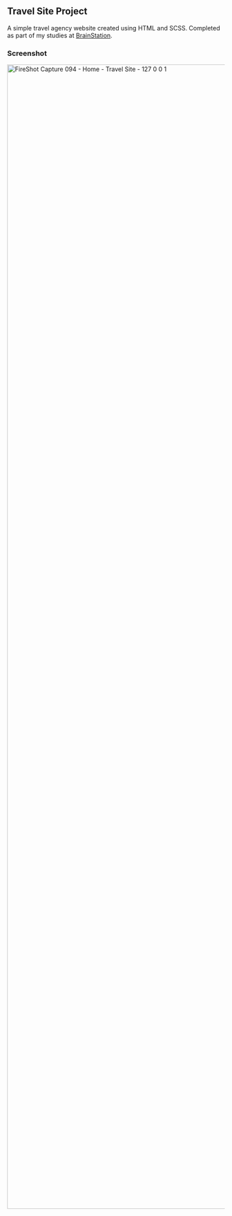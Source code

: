 ## Travel Site Project

A simple travel agency website created using HTML and SCSS.  Completed as part of my studies at [BrainStation](https://brainstation.io).

### Screenshot
<img width="2882" height="2650" alt="FireShot Capture 094 - Home - Travel Site - 127 0 0 1" src="https://github.com/user-attachments/assets/9bf2e1cf-2ac7-42c1-9660-5164e1fe6186" />
